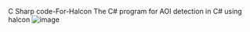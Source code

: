 C Sharp code-For-Halcon
The C# program for AOI detection in C# using halcon
![image](https://user-images.githubusercontent.com/33931350/180650310-6d339cfb-6887-4c00-a423-d41b11e26d29.png)

